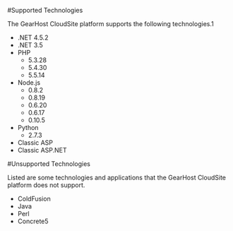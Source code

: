 #Supported Technologies

The GearHost CloudSite platform supports the following technologies.1

* .NET 4.5.2
* .NET 3.5
* PHP
  * 5.3.28
  * 5.4.30
  * 5.5.14
* Node.js
  * 0.8.2
  * 0.8.19
  * 0.6.20
  * 0.6.17
  * 0.10.5
* Python
  * 2.7.3
* Classic ASP
* Classic ASP.NET

#Unsupported Technologies

Listed are some technologies and applications that the GearHost CloudSite platform does not support.

* ColdFusion
* Java
* Perl
* Concrete5
